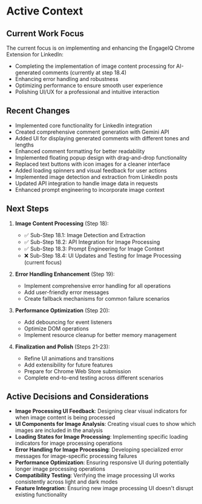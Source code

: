 # Active Context

## Current Work Focus
The current focus is on implementing and enhancing the EngageIQ Chrome Extension for LinkedIn:
- Completing the implementation of image content processing for AI-generated comments (currently at step 18.4)
- Enhancing error handling and robustness
- Optimizing performance to ensure smooth user experience
- Polishing UI/UX for a professional and intuitive interaction

## Recent Changes
- Implemented core functionality for LinkedIn integration
- Created comprehensive comment generation with Gemini API
- Added UI for displaying generated comments with different tones and lengths
- Enhanced comment formatting for better readability
- Implemented floating popup design with drag-and-drop functionality
- Replaced text buttons with icon images for a cleaner interface
- Added loading spinners and visual feedback for user actions
- Implemented image detection and extraction from LinkedIn posts
- Updated API integration to handle image data in requests
- Enhanced prompt engineering to incorporate image context

## Next Steps
1. **Image Content Processing** (Step 18):
   - ✅ Sub-Step 18.1: Image Detection and Extraction
   - ✅ Sub-Step 18.2: API Integration for Image Processing
   - ✅ Sub-Step 18.3: Prompt Engineering for Image Context
   - ❌ Sub-Step 18.4: UI Updates and Testing for Image Processing (current focus)

2. **Error Handling Enhancement** (Step 19):
   - Implement comprehensive error handling for all operations
   - Add user-friendly error messages
   - Create fallback mechanisms for common failure scenarios

3. **Performance Optimization** (Step 20):
   - Add debouncing for event listeners
   - Optimize DOM operations
   - Implement resource cleanup for better memory management

4. **Finalization and Polish** (Steps 21-23):
   - Refine UI animations and transitions
   - Add extensibility for future features
   - Prepare for Chrome Web Store submission
   - Complete end-to-end testing across different scenarios

## Active Decisions and Considerations
- **Image Processing UI Feedback**: Designing clear visual indicators for when image content is being processed
- **UI Components for Image Analysis**: Creating visual cues to show which images are included in the analysis
- **Loading States for Image Processing**: Implementing specific loading indicators for image processing operations
- **Error Handling for Image Processing**: Developing specialized error messages for image-specific processing failures
- **Performance Optimization**: Ensuring responsive UI during potentially longer image processing operations
- **Compatibility Testing**: Verifying the image processing UI works consistently across light and dark modes
- **Feature Integration**: Ensuring new image processing UI doesn't disrupt existing functionality
